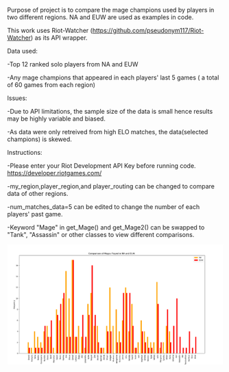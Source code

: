 Purpose of project is to compare the mage champions used by players in two different regions.
NA and EUW are used as examples in code.

This work uses Riot-Watcher (https://github.com/pseudonym117/Riot-Watcher) as its API wrapper. 



Data used:

-Top 12 ranked solo players from NA and EUW

-Any mage champions that appeared in each players' last 5 games ( a total of 60 games from each region)



Issues:


-Due to API limitations, the sample size of the data is small hence results may be highly variable and biased.

-As data were only retreived from high ELO matches, the data(selected champions) is skewed.



Instructions:

-Please enter your Riot Development API Key before running code. 
https://developer.riotgames.com/

-my_region,player_region,and player_routing can be changed to compare data of other regions.

-num_matches_data=5 can be edited to change the number of each players' past game.

-Keyword "Mage" in get_Mage() and get_Mage2() can be swapped to "Tank", "Assassin" or other classes to view different comparisons.

![Screenshot](example.png)
